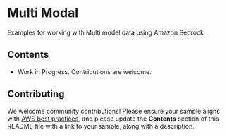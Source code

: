 # Multi Modal

Examples for working with Multi model data using Amazon Bedrock


## Contents

* Work in Progress. Contributions are welcome.

## Contributing

We welcome community contributions! Please ensure your sample aligns with  [AWS best practices](https://aws.amazon.com/architecture/well-architected/), and please update the **Contents** section of this README file with a link to your sample, along with a description.